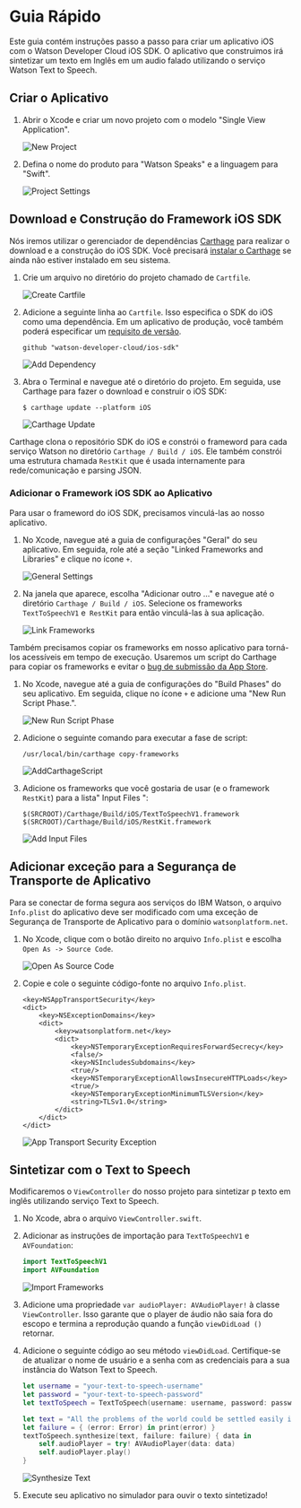 # Guia Rápido

Este guia contém instruções passo a passo para criar um aplicativo iOS com o Watson Developer Cloud iOS SDK. O aplicativo que construimos irá sintetizar um texto em Inglês em um audio falado utilizando o serviço Watson Text to Speech.

## Criar o Aplicativo

1. Abrir o Xcode e criar um novo projeto com o modelo "Single View Application".

    ![New Project](quickstart-resources/01-NewProject.png?raw=true)

2. Defina o nome do produto para "Watson Speaks" e a linguagem para "Swift".

    ![Project Settings](quickstart-resources/02-ProjectSettings.png?raw=true)

## Download e Construção do Framework iOS SDK

Nós iremos utilizar o gerenciador de dependências [Carthage](https://github.com/Carthage/Carthage) para realizar o download e a construção do iOS SDK. Você precisará [instalar o Carthage](https://github.com/Carthage/Carthage#installing-carthage) se ainda não estiver instalado em seu sistema.

1. Crie um arquivo no diretório do projeto chamado de `Cartfile`.

    ![Create Cartfile](quickstart-resources/03-CreateCartfile.png?raw=true)

2. Adicione a seguinte linha ao `Cartfile`. Isso especifica o SDK do iOS como uma dependência. Em um aplicativo de produção, você também poderá especificar um [requisito de versão](https://github.com/Carthage/Carthage/blob/master/Documentation/Artifacts.md#version-requirement).

    ```
    github "watson-developer-cloud/ios-sdk"
    ```

    ![Add Dependency](quickstart-resources/04-AddDependency.png?raw=true)

3. Abra o Terminal e navegue até o diretório do projeto. Em seguida, use Carthage para fazer o download e construir o iOS SDK:

    ```
    $ carthage update --platform iOS
    ```

    ![Carthage Update](quickstart-resources/05-CarthageUpdate.png?raw=true)

Carthage clona o repositório SDK do iOS e constrói o frameword para cada serviço Watson no diretório `Carthage / Build / iOS`. Ele também constrói uma estrutura chamada `RestKit` que é usada internamente para rede/comunicação e parsing JSON.

### Adicionar o Framework iOS SDK ao Aplicativo

Para usar o frameword do iOS SDK, precisamos vinculá-las ao nosso aplicativo.

1. No Xcode, navegue até a guia de configurações "Geral" do seu aplicativo. Em seguida, role até a seção "Linked Frameworks and Libraries" e clique no ícone `+`.

    ![General Settings](quickstart-resources/06-GeneralSettings.png?raw=true)

2. Na janela que aparece, escolha "Adicionar outro ..." e navegue até o diretório `Carthage / Build / iOS`. Selecione os frameworks `TextToSpeechV1` e` RestKit` para então vinculá-las à sua aplicação.

    ![Link Frameworks](quickstart-resources/07-LinkFrameworks.png?raw=true)

Também precisamos copiar os frameworks em nosso aplicativo para torná-los acessíveis em tempo de execução. Usaremos um script do Carthage para copiar os frameworks e evitar o [bug de submissão da App Store](http://www.openradar.me/radar?id=6409498411401216).

1. No Xcode, navegue até a guia de configurações do "Build Phases" do seu aplicativo. Em seguida, clique no ícone `+` e adicione uma "New Run Script Phase.".

    ![New Run Script Phase](quickstart-resources/09-NewRunScriptPhase.png?raw=true)

2. Adicione o seguinte comando para executar a fase de script:

    ```
    /usr/local/bin/carthage copy-frameworks
    ```

    ![AddCarthageScript](quickstart-resources/10-AddCarthageScript.png?raw=true)

4. Adicione os frameworks que você gostaria de usar (e o framework `RestKit`) para a lista" Input Files ":

    ```
    $(SRCROOT)/Carthage/Build/iOS/TextToSpeechV1.framework
    $(SRCROOT)/Carthage/Build/iOS/RestKit.framework
    ```

    ![Add Input Files](quickstart-resources/11-AddInputFiles.png?raw=true)

## Adicionar exceção para a Segurança de Transporte de Aplicativo

Para se conectar de forma segura aos serviços do IBM Watson, o arquivo `Info.plist` do aplicativo deve ser modificado com uma exceção de Segurança de Transporte de Aplicativo para o domínio `watsonplatform.net`.

1. No Xcode, clique com o botão direito no arquivo `Info.plist` e escolha `Open As -> Source Code`.

    ![Open As Source Code](quickstart-resources/12-OpenAsSourceCode.png?raw=true)

2. Copie e cole o seguinte código-fonte no arquivo `Info.plist`.

    ```
    <key>NSAppTransportSecurity</key>
    <dict>
        <key>NSExceptionDomains</key>
        <dict>
            <key>watsonplatform.net</key>
            <dict>
                <key>NSTemporaryExceptionRequiresForwardSecrecy</key>
                <false/>
                <key>NSIncludesSubdomains</key>
                <true/>
                <key>NSTemporaryExceptionAllowsInsecureHTTPLoads</key>
                <true/>
                <key>NSTemporaryExceptionMinimumTLSVersion</key>
                <string>TLSv1.0</string>
            </dict>
        </dict>
    </dict>
    ```

    ![App Transport Security Exception](quickstart-resources/13-AppTransportSecurity.png?raw=true)

## Sintetizar com o Text to Speech

Modificaremos o `ViewController` do nosso projeto para sintetizar p texto em inglês utilizando serviço Text to Speech.

1. No Xcode, abra o arquivo `ViewController.swift`.

2. Adicionar as instruções de importação para `TextToSpeechV1` e` AVFoundation`:

    ```swift
    import TextToSpeechV1
    import AVFoundation
    ```

    ![Import Frameworks](quickstart-resources/14-ImportFrameworks.png?raw=true)

3. Adicione uma propriedade `var audioPlayer: AVAudioPlayer!` à classe `ViewController`. Isso garante que o player de áudio não saia fora do escopo e termina a reprodução quando a função `viewDidLoad ()` retornar.

4. Adicione o seguinte código ao seu método `viewDidLoad`. Certifique-se de atualizar o nome de usuário e a senha com as credenciais para a sua instância do Watson Text to Speech.

    ```swift
    let username = "your-text-to-speech-username"
    let password = "your-text-to-speech-password"
    let textToSpeech = TextToSpeech(username: username, password: password)

    let text = "All the problems of the world could be settled easily if men were only willing to think."
    let failure = { (error: Error) in print(error) }
    textToSpeech.synthesize(text, failure: failure) { data in
        self.audioPlayer = try! AVAudioPlayer(data: data)
        self.audioPlayer.play()
    }
    ```

    ![Synthesize Text](quickstart-resources/15-SynthesizeText.png?raw=true)

5. Execute seu aplicativo no simulador para ouvir o texto sintetizado!
